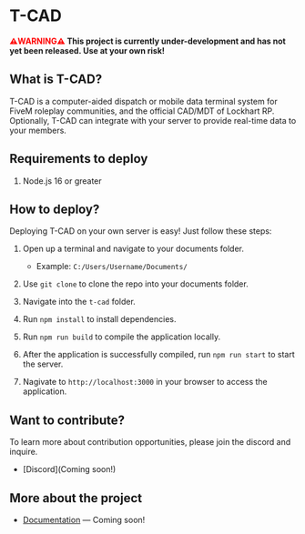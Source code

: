 # T-CAD

**<span style="color:red">⚠️WARNING⚠️</span> This project is currently under-development and has not yet been released. Use at your own risk!**

## What is T-CAD?

T-CAD is a computer-aided dispatch or mobile data terminal system for FiveM roleplay communities, and the official CAD/MDT of Lockhart RP. Optionally, T-CAD can integrate with your server to provide real-time data to your members.

## Requirements to deploy

1. Node.js 16 or greater

## How to deploy?

Deploying T-CAD on your own server is easy! Just follow these steps:

1. Open up a terminal and navigate to your documents folder.

   - Example: `C:/Users/Username/Documents/ `

2. Use `git clone` to clone the repo into your documents folder.

3. Navigate into the `t-cad` folder.
4. Run `npm install` to install dependencies.
5. Run `npm run build` to compile the application locally.
6. After the application is successfully compiled, run `npm run start` to start the server.
7. Nagivate to `http://localhost:3000` in your browser to access the application.

## Want to contribute?

To learn more about contribution opportunities, please join the discord and inquire.

- [Discord](Coming soon!)

## More about the project

- [Documentation](#) — Coming soon!
